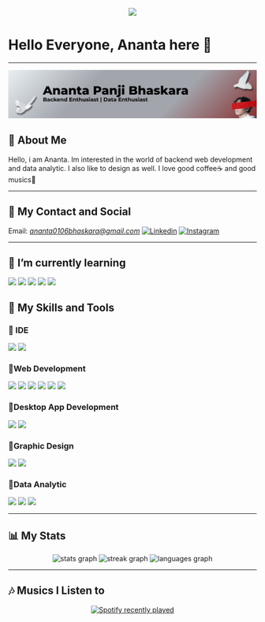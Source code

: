 <p align="center">
<img src="https://media.giphy.com/media/v1.Y2lkPTc5MGI3NjExM2s1OXJidTNmNWJqc2x1YnJyNHZoYTBnZ2MzbXQwNDhjbm0wdWhxdyZlcD12MV9naWZzX3NlYXJjaCZjdD1n/HsrirOvAaTa289NME2/giphy.gif">
</p>

# Hello Everyone, Ananta here 👋
---
<img src = "/img/newBanner.png">

## 🧑 About Me
Hello, i am Ananta. Im interested in the world of backend web development and data analytic. I also like to design as well. I love good coffee☕ and good musics🎵

---
 ## 📱 My Contact and Social
Email: *ananta0106bhaskara@gmail.com* 
[![Linkedin](https://skillicons.dev/icons?i=linkedin&theme=light)](https://www.linkedin.com/in/ananta-panji-bhaskara-804318381) [![Instagram](https://skillicons.dev/icons?i=instagram&theme=light)](https://www.instagram.com/bhaskara.docx?igsh=Y3h4NnMxbjVjc3E3)  

---


## 🌱 I’m currently learning
<img src="https://img.shields.io/badge/.NET-512BD4?style=for-the-badge&logo=dotnet&logoColor=white" /> <img src="https://img.shields.io/badge/Laravel-FF2D20?style=for-the-badge&logo=laravel&logoColor=white" /> <img src="https://img.shields.io/badge/Node%20js-339933?style=for-the-badge&logo=nodedotjs&logoColor=white" /> <img src="https://img.shields.io/badge/Pandas-2C2D72?style=for-the-badge&logo=pandas&logoColor=white" /> <img src="https://img.shields.io/badge/Numpy-777BB4?style=for-the-badge&logo=numpy&logoColor=white" />

## 📝 My Skills and Tools

### 🔹 IDE
<img src="https://img.shields.io/badge/Visual_Studio-5C2D91?style=for-the-badge&logo=visual%20studio&logoColor=white"> <img src="https://img.shields.io/badge/Visual_Studio_Code-0078D4?style=for-the-badge&logo=visual%20studio%20code&logoColor=white">

### 🔹Web Development
<img src="https://img.shields.io/badge/HTML5-E34F26?style=for-the-badge&logo=html5&logoColor=white"> <img src="https://img.shields.io/badge/CSS3-1572B6?style=for-the-badge&logo=css3&logoColor=white"> <img src="https://img.shields.io/badge/JavaScript-323330?style=for-the-badge&logo=javascript&logoColor=F7DF1E"> <img src="https://img.shields.io/badge/PHP-777BB4?style=for-the-badge&logo=php&logoColor=white"> <img src="https://img.shields.io/badge/Xampp-F37623?style=for-the-badge&logo=xampp&logoColor=white"> <img src="https://img.shields.io/badge/MySQL-005C84?style=for-the-badge&logo=mysql&logoColor=white">

### 🔹Desktop App Development
<img src="https://img.shields.io/badge/C%23-239120?style=for-the-badge&logo=csharp&logoColor=white"> <img src="https://img.shields.io/badge/.NET-512BD4?style=for-the-badge&logo=dotnet&logoColor=white">

### 🔹Graphic Design
<img src="https://img.shields.io/badge/Canva-%2300C4CC.svg?&style=for-the-badge&logo=Canva&logoColor=white"> <img src="https://img.shields.io/badge/Figma-F24E1E?style=for-the-badge&logo=figma&logoColor=white">

### 🔹Data Analytic
<img src="https://img.shields.io/badge/Python-FFD43B?style=for-the-badge&logo=python&logoColor=blue"> <img src="https://img.shields.io/badge/Tableau-E97627?style=for-the-badge&logo=Tableau&logoColor=white"> <img src="https://img.shields.io/badge/Pandas-2C2D72?style=for-the-badge&logo=pandas&logoColor=white" />


---
## 📊 My Stats
<p align="center">
  <img src="https://github-readme-stats.vercel.app/api?username=Yeat6&hide_title=false&hide_rank=false&show_icons=true&include_all_commits=true&count_private=true&disable_animations=false&theme=dracula&locale=en&hide_border=false&order=1" height="150" alt="stats graph"  />
  <img src="https://streak-stats.demolab.com?user=Yeat6&locale=en&mode=daily&theme=dracula&hide_border=false&border_radius=5&order=3" height="150" alt="streak graph"  />
  <img src="https://github-readme-stats.vercel.app/api/top-langs?username=Yeat6&locale=en&hide_title=false&layout=compact&card_width=320&langs_count=5&theme=dracula&hide_border=false&order=2" height="150" alt="languages graph"  />
</p>




---
## 🎶 Musics I Listen to
<div align="center">
  <a href="https://open.spotify.com/user/p9qin5bc0jb7g7c8sec27ecpe?si=f6271328aceb40c3">
    <img src="https://spotify-recently-played-readme.vercel.app/api?user=p9qin5bc0jb7g7c8sec27ecpe&unique={true|1|on|yes}" alt="Spotify recently played"  />
  </a>
</div>
